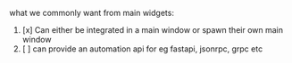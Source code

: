 what we commonly want from main widgets:

1) [x] Can either be integrated in a main window or spawn their own main window
2) [ ] can provide an automation api for eg fastapi, jsonrpc, grpc etc
